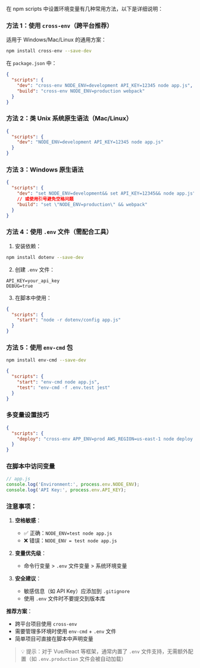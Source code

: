 在 npm scripts 中设置环境变量有几种常用方法，以下是详细说明：

### 方法 1：使用 `cross-env`（跨平台推荐）
适用于 Windows/Mac/Linux 的通用方案：
```bash
npm install cross-env --save-dev
```
在 `package.json` 中：
```json
{
  "scripts": {
    "dev": "cross-env NODE_ENV=development API_KEY=12345 node app.js",
    "build": "cross-env NODE_ENV=production webpack"
  }
}
```

### 方法 2：类 Unix 系统原生语法（Mac/Linux）
```json
{
  "scripts": {
    "dev": "NODE_ENV=development API_KEY=12345 node app.js"
  }
}
```

### 方法 3：Windows 原生语法
```json
{
  "scripts": {
    "dev": "set NODE_ENV=development&& set API_KEY=12345&& node app.js",
    // 或使用引号避免空格问题
    "build": "set \"NODE_ENV=production\" && webpack"
  }
}
```

### 方法 4：使用 `.env` 文件（需配合工具）
1. 安装依赖：
```bash
npm install dotenv --save-dev
```
2. 创建 `.env` 文件：
```
API_KEY=your_api_key
DEBUG=true
```
3. 在脚本中使用：
```json
{
  "scripts": {
    "start": "node -r dotenv/config app.js"
  }
}
```

### 方法 5：使用 `env-cmd` 包
```bash
npm install env-cmd --save-dev
```
```json
{
  "scripts": {
    "start": "env-cmd node app.js",
    "test": "env-cmd -f .env.test jest"
  }
}
```

### 多变量设置技巧
```json
{
  "scripts": {
    "deploy": "cross-env APP_ENV=prod AWS_REGION=us-east-1 node deploy.js"
  }
}
```

### 在脚本中访问变量
```javascript
// app.js
console.log('Environment:', process.env.NODE_ENV);
console.log('API Key:', process.env.API_KEY);
```

### 注意事项：
1. **空格敏感**：
    - ✅ 正确：`NODE_ENV=test node app.js`
    - ❌ 错误：`NODE_ENV = test node app.js`

2. **变量优先级**：
    - 命令行变量 > `.env` 文件变量 > 系统环境变量

3. **安全建议**：
    - 敏感信息（如 API Key）应添加到 `.gitignore`
    - 使用 `.env` 文件时不要提交到版本库

**推荐方案**：
- 跨平台项目使用 `cross-env`
- 需要管理多环境时使用 `env-cmd` + `.env` 文件
- 简单项目可直接在脚本中声明变量

> 💡 提示：对于 Vue/React 等框架，通常内置了 `.env` 文件支持，无需额外配置（如 `.env.production` 文件会被自动加载）
